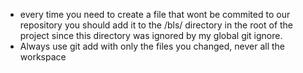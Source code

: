 - every time you need to create a file that wont be commited to our repository you should add it to the /bls/ directory in the root of the project since this directory was ignored by my global git ignore.
- Always use git add with only the files you changed, never all the workspace